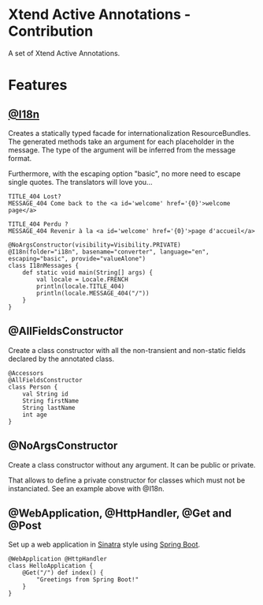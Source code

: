 Xtend Active Annotations - Contribution
==============================

A set of Xtend Active Annotations.

Features
=======

[@I18n](../i18n/README.md)
------
Creates a statically typed facade for internationalization ResourceBundles.
The generated methods take an argument for each placeholder in the message.
The type of the argument will be inferred from the message format.

Furthermore, with the escaping option "basic", no more need to escape 
single quotes. The translators will love you... 

```property file i18n/converter_en.properties
TITLE_404 Lost?
MESSAGE_404 Come back to the <a id='welcome' href='{0}'>welcome page</a>
```

```property file i18n/converter_fr.properties
TITLE_404 Perdu ?
MESSAGE_404 Revenir à la <a id='welcome' href='{0}'>page d'accueil</a>
```

```xtend
@NoArgsConstructor(visibility=Visibility.PRIVATE)
@I18n(folder="i18n", basename="converter", language="en", escaping="basic", provide="valueAlone")
class I18nMessages {
    def static void main(String[] args) {
        val locale = Locale.FRENCH
        println(locale.TITLE_404)
        println(locale.MESSAGE_404("/"))
    }
}
```

@AllFieldsConstructor
----------
Create a class constructor with all the non-transient and non-static fields declared by the annotated class.
```xtend
@Accessors
@AllFieldsConstructor
class Person {
    val String id
    String firstName
    String lastName
    int age
}
```

@NoArgsConstructor
-----------------
Create a class constructor without any argument. It can be public or private.

That allows to define a private constructor for classes which must not be instanciated. 
See an example above with @I18n. 

@WebApplication, @HttpHandler, @Get and @Post
---------
Set up a web application in [Sinatra](http://www.sinatrarb.com/) style 
using [Spring Boot](http://projects.spring.io/spring-boot/).
```xtend
@WebApplication @HttpHandler
class HelloApplication {
    @Get("/") def index() {
        "Greetings from Spring Boot!"
    }
}
```


